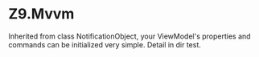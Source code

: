# Z9.Mvvm
Inherited from class NotificationObject, your ViewModel's properties and commands can be initialized very simple. Detail in dir test.
